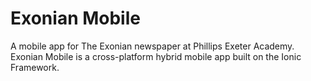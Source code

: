 # Exonian Mobile
A mobile app for The Exonian newspaper at Phillips Exeter Academy. Exonian Mobile is a cross-platform hybrid mobile app built on the Ionic Framework.
